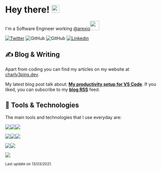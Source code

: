 # Hey there! <img src="https://media.giphy.com/media/hvRJCLFzcasrR4ia7z/giphy.gif" width="25px">

I'm a Software Engineer working <a href="https://github.com/arexio">@arexio</a><img src="https://media.giphy.com/media/WUlplcMpOCEmTGBtBW/giphy.gif" width="30">

[![Twitter](https://img.shields.io/twitter/follow/charly3pins?label=%40charly3pins&style=social)](https://twitter.com/intent/follow?screen_name=charly3pins)
![GitHub](https://img.shields.io/github/followers/charly3pins?label=%40charly3pins&style=social)
![GitHub](https://img.shields.io/github/followers/charly3pins?label=%40charly3pins&style=social)
[![Linkedin](https://img.shields.io/badge/Linkedin-Carles%20Fuste-blue?style=social&logo=Linkedin)](https://www.linkedin.com/in/carlesfuste/)

## &#x270d; Blog & Writing

Apart from coding you can find my articles on my website at [charly3pins.dev](https://charly3pins.dev/).

My latest blog post talk about: **[My productivity setup for VS Code](https://charly3pins.dev/blog/my-productivity-setup-for-vs-code/)**. If you liked, you can subscribe to my [**blog RSS**](https://charly3pins.dev/index.xml) feed.

## 🔧 Tools & Technologies

The main tools and technologies that I use everyday are:

![](https://img.shields.io/badge/Golang-informational?style=flat&logo=go&logoColor=white&color=29BEB0)![](https://img.shields.io/badge/Docker-informational?style=flat&logo=docker&logoColor=white&color=049CEC)![](https://img.shields.io/badge/Kubernetes-informational?style=flat&logo=kubernetes&logoColor=white&color=047ADC)

![](https://img.shields.io/badge/Git-informational?style=flat&logo=git&logoColor=white&color=F1502F)![](https://img.shields.io/badge/PostgreSQL-informational?style=flat&logo=postgresql&logoColor=white&color=blue)![](https://img.shields.io/badge/Jenkins-informational?style=flat&logo=jenkins&logoColor=white&color=D33834)

![](https://img.shields.io/badge/Linux-informational?style=flat&logo=linux&logoColor=white&color=orange)![](https://img.shields.io/badge/ZSH-informational?style=flat&logo=gnu-bash&logoColor=white&color=brightgreen)

![](https://media.giphy.com/media/OPYnG3Xf8zLag/giphy.gif)

<sub>Last update on 13/03/2021.</sub>
